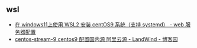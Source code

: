 

## wsl

- [在 windows11上使用 WSL2 安装 centOS9 系统（支持 systemd） - web 服务器配置](https://www.lanmper.cn/redis/t9367)
- [centos-stream-9 centos9 配置国内源 阿里云源 - LandWind - 博客园](https://www.cnblogs.com/LandWind/p/centos-stream-9-repo-set-aliyun.html)

